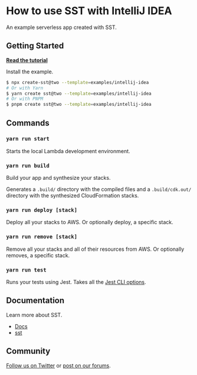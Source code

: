 # How to use SST with IntelliJ IDEA

An example serverless app created with SST.

## Getting Started

[**Read the tutorial**](https://sst.dev/examples/how-to-debug-lambda-functions-with-intellij-idea.html)

Install the example.

```bash
$ npx create-sst@two --template=examples/intellij-idea
# Or with Yarn
$ yarn create sst@two --template=examples/intellij-idea
# Or with PNPM
$ pnpm create sst@two --template=examples/intellij-idea
```

## Commands

### `yarn run start`

Starts the local Lambda development environment.

### `yarn run build`

Build your app and synthesize your stacks.

Generates a `.build/` directory with the compiled files and a `.build/cdk.out/` directory with the synthesized CloudFormation stacks.

### `yarn run deploy [stack]`

Deploy all your stacks to AWS. Or optionally deploy, a specific stack.

### `yarn run remove [stack]`

Remove all your stacks and all of their resources from AWS. Or optionally removes, a specific stack.

### `yarn run test`

Runs your tests using Jest. Takes all the [Jest CLI options](https://jestjs.io/docs/en/cli).

## Documentation

Learn more about SST.

- [Docs](https://docs.sst.dev)
- [sst](https://docs.sst.dev/packages/sst)

## Community

[Follow us on Twitter](https://twitter.com/sst_dev) or [post on our forums](https://discourse.sst.dev).
